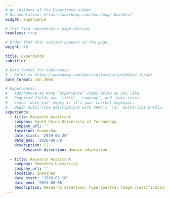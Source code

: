 ```yaml
---
# An instance of the Experience widget.
# Documentation: https://wowchemy.com/docs/page-builder/
widget: experience

# This file represents a page section.
headless: true

# Order that this section appears on the page.
weight: 40

title: Experience
subtitle:

# Date format for experience
#   Refer to https://wowchemy.com/docs/customization/#date-format
date_format: Jan 2006

# Experiences.
#   Add/remove as many `experience` items below as you like.
#   Required fields are `title`, `company`, and `date_start`.
#   Leave `date_end` empty if it's your current employer.
#   Begin multi-line descriptions with YAML's `|2-` multi-line prefix.
experience:
  - title: Research Assistant
    company: South China University of Technology
    company_url: ''
    location: Guangzhou
    date_start: '2019-05-20'
    date_end: '2020-08-30'
    description: |2-
        Research direction: domain adaptation
    
  - title: Research Assistant
    company: Shenzhen University
    company_url: ''
    location: Shenzhen
    date_start: '2018-07-16'
    date_end: '2019-05-08'
    description: Research direction: hyperspectral image classification
---
```

